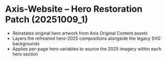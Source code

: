 # Axis-Website – Hero Restoration Patch (20251009_1)

- Reinstates original hero artwork from Axis Original Content assets
- Layers the refreshed hero-2025 compositions alongside the legacy SVG backgrounds
- Applies per-page hero variables to source the 2025 imagery within each hero section
